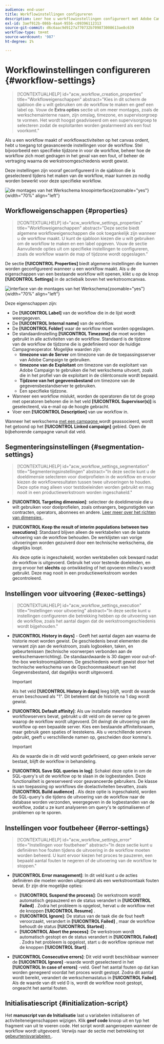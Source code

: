 ```yaml
---
audience: end-user
title: Workflowinstellingen configureren
description: Leer hoe u workflowinstellingen configureert met Adobe Campaign Web
exl-id: 3aef912b-086b-4aa4-9556-c09396112313
source-git-commit: d6c6aac9d9127a770732b709873008613ae8c639
workflow-type: tm+mt
source-wordcount: '987'
ht-degree: 1%

---
```


# Workflowinstellingen configureren {#workflow-settings}

>[!CONTEXTUALHELP]
>id="acw_workflow_creation_properties"
>title="Workfloweigenschappen"
>abstract="Kies in dit scherm de sjabloon die u wilt gebruiken om de workflow te maken en geef een label op. Vouw de **Extra opties** sectie uit om meer montages, zoals de werkschemainterne naam, zijn omslag, timezone, en supervisorgroep te vormen. Het wordt hoogst geadviseerd om een supervisorgroep te selecteren zodat de exploitanten worden gealarmeerd als een fout voorkomt."

Als u een workflow maakt of workflowactiviteiten op het canvas ordent, hebt u toegang tot geavanceerde instellingen voor de workflow. Stel bijvoorbeeld een specifieke tijdzone in voor de workflow, beheer hoe de workflow zich moet gedragen in het geval van een fout, of beheer de vertraging waarna de werkstroomgeschiedenis wordt gewist.

Deze instellingen zijn vooraf geconfigureerd in de sjabloon die is geselecteerd tijdens het maken van de workflow, maar kunnen zo nodig worden bewerkt voor deze specifieke workflow.

![ de montages van het Werkschema knoopinterface ](assets/workflow-settings-button.png){zoomable="yes"}{width="70%" align="left"}

## Workfloweigenschappen {#properties}

>[!CONTEXTUALHELP]
>id="acw_workflow_settings_properties"
>title="Workfloweigenschappen"
>abstract="Deze sectie biedt algemene workfloweigenschappen die ook toegankelijk zijn wanneer u de workflow maakt. U kunt de sjabloon kiezen die u wilt gebruiken om de workflow te maken en een label opgeven. Vouw de sectie Aanvullende opties uit om specifieke instellingen te configureren, zoals de workflow waarin de map of tijdzone wordt opgeslagen."

De sectie **[!UICONTROL Properties]** biedt algemene instellingen die kunnen worden geconfigureerd wanneer u een workflow maakt. Als u de eigenschappen van een bestaande workflow wilt openen, klikt u op de knop **[!UICONTROL Settings]** in de actiebalk boven het werkstroomcanvas.

![ interface van de montages van het Werkschema ](assets/workflow-settings.png){zoomable="yes"}{width="70%" align="left"}

Deze eigenschappen zijn:

* De **[!UICONTROL Label]** van de workflow die in de lijst wordt weergegeven.
* De **[!UICONTROL Internal name]** van de workflow.
* De **[!UICONTROL Folder]** waar de workflow moet worden opgeslagen.
* De standaardinstelling **[!UICONTROL Timezone]** die moet worden gebruikt in alle activiteiten van de workflow. Standaard is de tijdzone van de workflow de tijdzone die is gedefinieerd voor de huidige Campagneoperator.
Mogelijke waarden zijn:
   * **timezone van de Server** om timezone van de de toepassingsserver van Adobe Campaign te gebruiken.
   * **timezone van de Exploitant** om timezone van de exploitant van Adobe Campaign te gebruiken die het werkschema uitvoert, zoals die in het profiel van de exploitant in de cliëntconsole wordt bepaald.
   * **Tijdzone van het gegevensbestand** om timezone van de gegevensbestandserver te gebruiken.
   * Een specifieke tijdzone.
* Wanneer een workflow mislukt, worden de operatoren die tot de groep met operatoren behoren die in het veld **[!UICONTROL Supervisor(s)]** is geselecteerd, via e-mail op de hoogte gebracht.
* Voer een **[!UICONTROL Description]** van uw workflow in.

Wanneer het werkschema [ met een campagne ](create-workflow.md) wordt geassocieerd, wordt het getoond op het **[!UICONTROL Linked campaign]** gebied. Open de bijbehorende campagne vanuit dat veld.

## Segmenteringsinstellingen {#segmentation-settings}

>[!CONTEXTUALHELP]
>id="acw_workflow_settings_segmentation"
>title="Segmenteringsinstellingen"
>abstract="In deze sectie kunt u de doeldimensie selecteren voor doelprofielen in de workflow en ervoor kiezen de workflowresultaten tussen twee uitvoeringen te houden. Deze optie mag alleen voor testdoeleinden worden gebruikt en mag nooit in een productiewerkstroom worden ingeschakeld."

* **[!UICONTROL Targeting dimension]**: selecteer de doeldimensie die u wilt gebruiken voor doelprofielen, zoals ontvangers, begunstigden van contracten, operators, abonnees en andere. [ Leer meer over het richten van dimensies ](../audience/targeting-dimensions.md).

* **[!UICONTROL Keep the result of interim populations between two executions]**: Standaard blijven alleen de werktabellen van de laatste uitvoering van de workflow behouden. De werklijsten van vorige uitvoeringen worden gezuiverd door een technische werkschema, die dagelijks loopt.

  Als deze optie is ingeschakeld, worden werktabellen ook bewaard nadat de workflow is uitgevoerd. Gebruik het voor testende doeleinden, en zorg ervoor het **slechts** op ontwikkeling of het opvoeren milieu&#39;s wordt gebruikt. Deze mag nooit in een productiewerkstroom worden gecontroleerd.

## Instellingen voor uitvoering {#exec-settings}

>[!CONTEXTUALHELP]
>id="acw_workflow_settings_execution"
>title="Instellingen voor uitvoering"
>abstract="In deze sectie kunt u instellingen configureren die betrekking hebben op de uitvoering van de workflow, zoals het aantal dagen dat de werkstroomgeschiedenis wordt bijgehouden."

* **[!UICONTROL History in days]** - Geeft het aantal dagen aan waarna de historie moet worden gewist. De geschiedenis bevat elementen die verwant zijn aan de werkstroom, zoals logboeken, taken, en gebeurtenissen (technische voorwerpen verbonden aan de werkschemaverrichting). De standaardwaarde is 30 dagen voor out-of-the-box werkstroomsjablonen. De geschiedenis wordt gewist door het technische werkschema van de Opschoonmaakbeurt van het Gegevensbestand, dat dagelijks wordt uitgevoerd.

  >[!IMPORTANT]
  >
  >Als het veld **[!UICONTROL History in days]** leeg blijft, wordt de waarde ervan beschouwd als &quot;1&quot;. Dit betekent dat de historie na 1 dag wordt gewist.

* **[!UICONTROL Default affinity]**: Als uw installatie meerdere workflowservers bevat, gebruikt u dit veld om de server op te geven waarop de workflow wordt uitgevoerd. Dit dwingt de uitvoering van die workflow op een bepaalde server. Kies een bestaande affiniteitsnaam, maar gebruik geen spaties of leestekens. Als u verschillende servers gebruikt, geeft u verschillende namen op, gescheiden door komma&#39;s.

  >[!IMPORTANT]
  >
  >Als de waarde die in dit veld wordt gedefinieerd, op geen enkele server bestaat, blijft de workflow in behandeling.

* **[!UICONTROL Save SQL queries in log]**: Schakel deze optie in om de SQL-query&#39;s uit de workflow op te slaan in de logbestanden. Deze functionaliteit is gereserveerd voor geavanceerde gebruikers. De klasse is van toepassing op workflows die doelactiviteiten bevatten, zoals **[!UICONTROL Build audience]** . Als deze optie is ingeschakeld, worden de SQL-query&#39;s die tijdens de uitvoering van de workflow naar de database worden verzonden, weergegeven in de logbestanden van de workflow, zodat u ze kunt analyseren om query&#39;s te optimaliseren of problemen op te sporen.

## Instellingen voor foutbeheer {#error-settings}

>[!CONTEXTUALHELP]
>id="acw_workflow_settings_error"
>title="Instellingen voor foutbeheer"
>abstract="In deze sectie kunt u definiëren hoe fouten tijdens de uitvoering in de workflow moeten worden beheerd. U kunt ervoor kiezen het proces te pauzeren, een bepaald aantal fouten te negeren of de uitvoering van de workflow te stoppen."

* **[!UICONTROL Error management]**: In dit veld kunt u de acties definiëren die moeten worden uitgevoerd als een werkstroomtaak fouten bevat. Er zijn drie mogelijke opties:

   * **[!UICONTROL Suspend the process]**: De werkstroom wordt automatisch gepauzeerd en de status verandert in **[!UICONTROL Failed]** . Zodra het probleem is opgelost, hervat u de workflow met de knoppen **[!UICONTROL Resume]** .
   * **[!UICONTROL Ignore]**: De status van de taak die de fout heeft veroorzaakt, verandert in **[!UICONTROL Failed]** , maar de workflow behoudt de status **[!UICONTROL Started]** . <!-- TO ADD ONCE SCHEDULER IS AVAILABLE This configuration is relevant for recurring tasks: if the branch includes a scheduler, it will start normally next time the workflow is executed.-->
   * **[!UICONTROL Abort the process]**: De werkstroom wordt automatisch gestopt en de status verandert in **[!UICONTROL Failed]** . Zodra het probleem is opgelost, start u de workflow opnieuw met de knoppen **[!UICONTROL Start]** .

* **[!UICONTROL Consecutive errors]**: Dit veld wordt beschikbaar wanneer de **[!UICONTROL Ignore]** -waarde wordt geselecteerd in het **[!UICONTROL In case of errors]** -veld. Geef het aantal fouten op dat kan worden genegeerd voordat het proces wordt gestopt. Zodra dit aantal wordt bereikt, verandert de werkschemastatus in **[!UICONTROL Failed]**. Als de waarde van dit veld 0 is, wordt de workflow nooit gestopt, ongeacht het aantal fouten.

## Initialisatiescript {#initialization-script}

Het **manuscript van de Initialisatie** laat u variabelen initialiseren of activiteiteneigenschappen wijzigen. Klik **geef code** knoop uit en typ het fragment van uit te voeren code. Het script wordt aangeroepen wanneer de workflow wordt uitgevoerd. Verwijs naar de sectie met betrekking tot [ gebeurtenisvariabelen ](../workflows/event-variables.md).